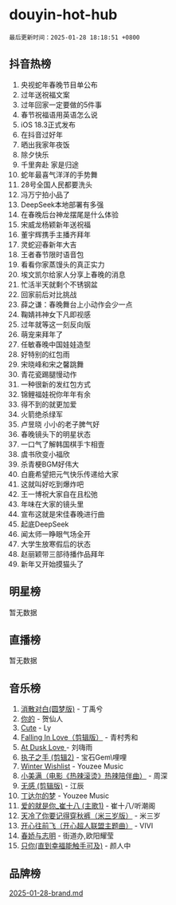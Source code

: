 # douyin-hot-hub

`最后更新时间：2025-01-28 18:18:51 +0800`

## 抖音热榜

1. 央视蛇年春晚节目单公布
1. 过年送祝福文案
1. 过年回家一定要做的5件事
1. 春节祝福语用英语怎么说
1. iOS 18.3正式发布
1. 在抖音过好年
1. 晒出我家年夜饭
1. 除夕快乐
1. 千里奔赴 家是归途
1. 蛇年最喜气洋洋的手势舞
1. 28号全国人民都要洗头
1. 冯万宁拍小品了
1. DeepSeek本地部署有多强
1. 在春晚后台神龙摆尾是什么体验
1. 宋威龙杨颖新年送祝福
1. 董宇辉携手主播齐拜年
1. 灵蛇迎春新年大吉
1. 王者春节限时语音包
1. 看看你家蒸馒头的真正实力
1. 埃文凯尔给家人分享上春晚的消息
1. 忙活半天就剩个不锈钢盆
1. 回家前后对比挑战
1. 薛之谦：春晚舞台上小动作会少一点
1. 鞠婧祎神女下凡即视感
1. 过年就等这一刻反向版
1. 萌宠来拜年了
1. 任敏春晚中国娃娃造型
1. 好特别的红包雨
1. 宋晓峰和宋之馨跳舞
1. 青花瓷踢腿慢动作
1. 一种很新的发红包方式
1. 锦鲤福娃祝你年年有余
1. 得不到的就更加爱
1. 火箭绝杀绿军
1. 卢昱晓 小小的老子脾气好
1. 春晚镜头下的明星状态
1. 一口气了解韩国棋手卞相壹
1. 虞书欣变小福欣
1. 杀青梗BGM好伟大
1. 白鹿希望把元气快乐传递给大家
1. 这就叫好吃到爆炸吧
1. 王一博祝大家自在且松弛
1. 年味在大家的镜头里
1. 宣布这就是宋佳春晚进行曲
1. 起底DeepSeek
1. 闻太师一睁眼气场全开
1. 大学生放寒假后的状态
1. 赵丽颖带三部待播作品拜年
1. 新年又开始摸猫头了

## 明星榜

暂无数据

## 直播榜

暂无数据

## 音乐榜

1. [消散对白(圆梦版)](https://sf5-hl-cdn-tos.douyinstatic.com/obj/tos-cn-ve-2774/og4jB5I5IizzoZVAAAzWgBMAsMDWoArfwBOiFs) - 丁禹兮
1. [你的](https://sf5-hl-cdn-tos.douyinstatic.com/obj/tos-cn-ve-2774/oYuIeKf42jB7sEV6B2upMdpYAgfrQWj0FeRegh) - 贺仙人
1. [Cute](https://sf5-hl-cdn-tos.douyinstatic.com/obj/tos-cn-ve-2774/o4IbIzHWKAAB4wsS5qMBRiiAlEBGTpQRNfFvuo) - Ly
1. [Falling In Love（剪辑版）](https://sf5-hl-cdn-tos.douyinstatic.com/obj/tos-cn-ve-2774/o8ajpA8zzgBPahbBIO8AcKGBLJezFCRd1wfP9f) - 青村秀和
1. [ At Dusk  Love ](https://sf5-hl-cdn-tos.douyinstatic.com/obj/tos-cn-ve-2774/o8CrpCf5CaYgI4ZrtQgMQAFEfuGqNnRSDQAPBc) - 刘嗨雨
1. [执子之手 (剪辑2)](https://sf5-hl-cdn-tos.douyinstatic.com/obj/tos-cn-ve-2774/oUoZLQjCc31XzqsBnBQUNgeKtYPBcgbFDwtfcu) - 宝石Gem\哩哩
1. [Winter Wishlist](https://sf5-hl-cdn-tos.douyinstatic.com/obj/tos-cn-ve-2774/oIIgUOeamCFCVAzxN6MFRLIBlLGpUqQxeeHrLE) - Youzee Music
1. [小美满（电影《热辣滚烫》热辣陪伴曲）](https://sf5-hl-cdn-tos.douyinstatic.com/obj/tos-cn-ve-2774/o0GAn2lSgfZIDUgtevCGDQYnFg4CwnrBaxbTZL) - 周深
1. [无感 (剪辑版)](https://sf3-cdn-tos.douyinstatic.com/obj/tos-cn-ve-2774/o0eIsUzJBDlQaQFC5OFlgbMEZC1TFYBftOBn6p) - 江辰
1. [丁达尔的梦](https://sf5-hl-cdn-tos.douyinstatic.com/obj/tos-cn-ve-2774/oMU3WirUZBVQkAC9ccG5P2IQirziZM2RTInUY) - Youzee Music
1. [爱的就是你_崔十八 (主歌1)](https://sf5-hl-cdn-tos.douyinstatic.com/obj/tos-cn-ve-2774/oI5BO5DhFZ6UTcNCnZaOCBLtZ7WIMQGfgnXf5E) - 崔十八/听潮阁
1. [天冷了你要记得穿秋裤（米三岁版）](https://sf5-hl-cdn-tos.douyinstatic.com/obj/tos-cn-ve-2774/oQlIwVIDWiZ6BQilAorS7MA0AgCkQDvcZAdm1) - 米三岁
1. [开心往前飞（开心超人联盟主题曲）](https://sf5-hl-cdn-tos.douyinstatic.com/obj/tos-cn-ve-2774/9d8fb7c82cf1421fb93a9fe925275e0a) - VIVI
1. [春娇与志明](https://sf6-cdn-tos.douyinstatic.com/obj/tos-cn-ve-2774/e530d8fceb7044b39707d7f9ff54add1) - 街道办,欧阳耀莹
1. [只你(直到幸福能触手可及)](https://sf5-hl-cdn-tos.douyinstatic.com/obj/tos-cn-ve-2774/o0lBkRDzFTeaVSUz3ZZSCBVtZ5DIMQGfgmEAuE) - 颜人中

## 品牌榜

[2025-01-28-brand.md](2025-01-28-brand.md)
